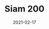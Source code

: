 ---
title: "Siam 200"
image_primary: "img/SIAM_200_Plafon.jpg"
description: "SIAM%20breaths%20a%20certain%20oriental%20air%20derived%20from%20the%20inverted%20shade.%20It%20takes%20its%20essence%20from%20MEI%20and%20offers%20a%20soft%20cascading%20light.%20These%20luminaires%20can%20be%20grouped%20in%20varying%20compositions%2C%20superposing%20shades%20partially%20one%20over%20the%20other%2C%20and%20creating%20a%20perfect%20mural%20for%20any%20space."
designer: "Joana Bover"
tags: 
  - "Bover"
  - "Indoor"
  - "Pendant"
  - "Ceiling"
  - "Indoor Lamps"
href: "https://www.bover.es/en/lamp/siam-200/"
category: "indoor-lamps"
subtitle: ""
manufacturer: "Bover"
slug: "/manufacturers/bover/indoor-lamps/joana-bover-siam-200"
date: "2021-02-17"
---